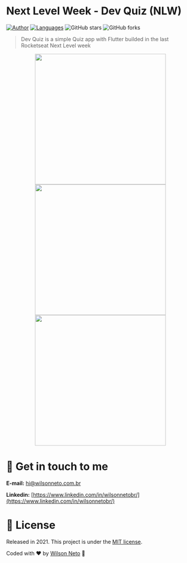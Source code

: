 # Next Level Week - Dev Quiz (NLW)

[![Author](https://img.shields.io/badge/author-WilsonNetoDev-AD1256?style=flat-square)](https://github.com/wilsonneto-dev)
[![Languages](https://img.shields.io/github/languages/count/wilsonneto-dev/NextLevelWeek5-Flutter-Dev-Quiz?color=%23AD1256&style=flat-square)](#)
![GitHub stars](https://img.shields.io/github/stars/wilsonneto-dev/NextLevelWeek5-Flutter-Dev-Quiz?style=flat-square)
![GitHub forks](https://img.shields.io/github/forks/wilsonneto-dev/NextLevelWeek5-Flutter-Dev-Quiz?style=flat-square)

> Dev Quiz is a simple Quiz app with Flutter builded in the last Rocketseat Next Level week

<p align="center">
  <img align="center" src="/.github/images/screen-01.jpg" width="350" border="0">
  <img align="center" src="/.github/images/screen-02.jpg" width="350" border="0">
  <img align="center" src="/.github/images/screen-03.jpg" width="350" border="0">
</p>

# :postbox: Get in touch to me

**E-mail:** hi@wilsonneto.com.br

**Linkedin:** [https://www.linkedin.com/in/wilsonnetobr/](https://www.linkedin.com/in/wilsonnetobr/)

# :closed_book: License

Released in 2021.
This project is under the [MIT license](https://opensource.org/licenses/MIT).

Coded with :heart: by [Wilson Neto](https://github.com/wilsonneto-dev) 🚀
